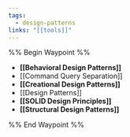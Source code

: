 ```yaml
---
tags:
  - design-patterns
links: "[[tools]]"
---
```

%% Begin Waypoint %%
- **[[Behavioral Design Patterns]]**
- [[Command Query Separation]]
- **[[Creational Design Patterns]]**
- [[Design Patterns]]
- **[[SOLID Design Principles]]**
- **[[Structural Design Patterns]]**

%% End Waypoint %%
